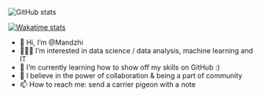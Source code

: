 
![GitHub stats](https://github-readme-stats-alpha-blush-52.vercel.app/api?username=Mandzhi&count_private=true&show_icons=true&hide=issues,contribs,prs&show=prs_merged)

[![Wakatime stats](https://github-readme-stats-alpha-blush-52.vercel.app/api/wakatime?username=Mandzhi&langs_count=5&custom_title=My%20Coding%20Stats)](https://github.com/anuraghazra/github-readme-stats)




- 👋 Hi, I’m @Mandzhi
- 👩🏻‍💻 I’m interested in data science / data analysis, machine learning and IT
- 🌱 I’m currently learning how to show off my skills on GitHub :)
- 💞️ I believe in the power of collaboration & being a part of community
- 📫 How to reach me: send a carrier pigeon with a note

